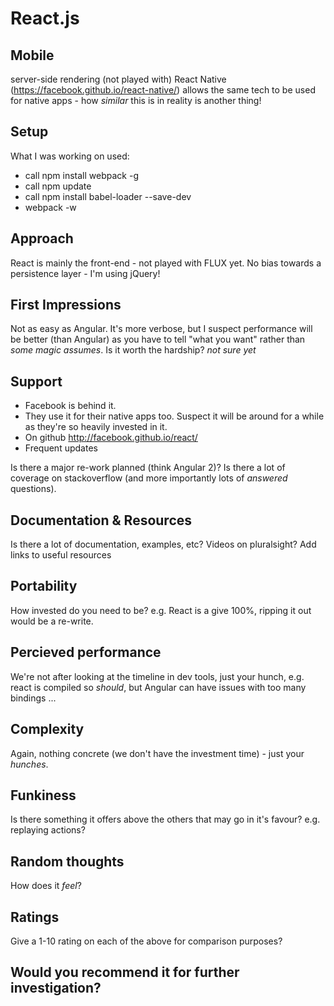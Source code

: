 # React.js

## Mobile
  server-side rendering (not played with)
  React Native (https://facebook.github.io/react-native/) allows the same tech to be used for native apps - how *similar* this is in reality is another thing!

## Setup
  What I was working on used:
  - call npm install webpack -g
  - call npm update
  - call npm install babel-loader --save-dev
  - webpack -w

## Approach
  React is mainly the front-end - not played with FLUX yet.
  No bias towards a persistence layer - I'm using jQuery!

## First Impressions
  Not as easy as Angular.
  It's more verbose, but I suspect performance will be better (than Angular) as you have to tell "what you want" rather than *some magic assumes*.
  Is it worth the hardship? *not sure yet*

## Support
  - Facebook is behind it.
  - They use it for their native apps too.
  Suspect it will be around for a while as they're so heavily invested in it.
  - On github http://facebook.github.io/react/
  - Frequent updates

  Is there a major re-work planned (think Angular 2)?
  Is there a lot of coverage on stackoverflow (and more importantly lots of _answered_ questions).

## Documentation & Resources
  Is there a lot of documentation, examples, etc?
  Videos on pluralsight?
  Add links to useful resources


## Portability
  How invested do you need to be?
  e.g. React is a give 100%, ripping it out would be a re-write.

## Percieved performance
  We're not after looking at the timeline in dev tools, just your hunch, e.g. react is compiled so *should*, but Angular can have issues with too many bindings ...

## Complexity
  Again, nothing concrete (we don't have the investment time) - just your *hunches*.

## Funkiness
  Is there something it offers above the others that may go in it's favour? e.g. replaying actions?

## Random thoughts
  How does it *feel*?

## Ratings
  Give a 1-10 rating on each of the above for comparison purposes?

## Would you recommend it for further investigation?
